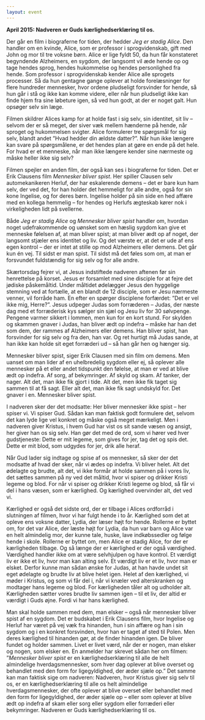 ```yaml
---
layout: event
---
```

**April 2015: Nadveren er Guds kærlighedserklæring til os.**

Der går en film i biograferne for tiden, der hedder *Jeg er stadig Alice*. Den handler om en kvinde, Alice, som er professor i sprogvidenskab, gift med John og mor til tre voksne børn. Alice er lige fyldt 50, da hun får konstateret begyndende Alzheimers, en sygdom, der langsomt vil æde hende op og tage hendes sprog, hendes hukommelse og hendes personlighed fra hende. Som professor i sprogvidenskab kender Alice alle sprogets processer. Så da hun gentagne gange oplever at holde forelæsninger for flere hundreder mennesker, hvor ordene pludseligt forsvinder for hende, så hun går i stå og ikke kan komme videre, eller når hun pludseligt ikke kan finde hjem fra sine løbeture igen, så ved hun godt, at der er noget galt. Hun opsøger selv sin læge.

Filmen skildrer Alices kamp for at holde fast i sig selv, sin identitet, sit liv – selvom der er så meget, der siver væk mellem hænderne på hende, når sproget og hukommelsen svigter. Alice formulerer tre spørgsmål for sig selv, blandt andet ”Hvad hedder din ældste datter?”. Når hun ikke længere kan svare på spørgsmålene, er det hendes plan at gøre en ende på det hele. For hvad er et menneske, når man ikke længere kender sine nærmeste og måske heller ikke sig selv?

Filmen spejler en anden film, der også kan ses i biograferne for tiden. Det er Erik Clausens film *Mennesker bliver spist*. Her spiller Clausen selv automekanikeren Herluf, der har eskalerende demens – det er bare kun ham selv, der ved det, for han holder det hemmeligt for alle andre, også for sin kone Ingelise, og for deres børn. Ingelise holder på sin side en hed affære med en kollega hemmelig – for hendes og Herlufs ægteskab kører nok i virkeligheden lidt på svellerne.

Både *Jeg er stadig Alice* og *Mennesker bliver spist* handler om, hvordan noget udefrakommende og uønsket som en hæslig sygdom kan give et menneske følelsen af, at man bliver spist; at man bliver ædt op af noget, der langsomt stjæler ens identitet og liv. Og det værste er, at det er ude af ens egen kontrol – der er intet at stille op mod Alzheimers eller demens. Det går kun én vej. Til sidst er man spist. Til sidst må det føles som om, at man er forsvundet fuldstændig for sig selv og for alle andre.

Skærtorsdag fejrer vi, at Jesus indstiftede nadveren aftenen før sin henrettelse på korset. Jesus er forsamlet med sine disciple for at fejre det jødiske påskemåltid. Under måltidet ødelægger Jesus den hyggelige stemning ved at fortælle, at en blandt de 12 disciple, som er Jesu nærmeste venner, vil forråde ham. En efter en spørger disciplene forfærdet: ”Det er vel ikke mig, Herre?”. Jesus udpeger Judas som forræderen – Judas, der næste dag med et forræderisk kys sælger sin sjæl og Jesu liv for 30 sølvpenge. Pengene varmer sikkert i lommen, men kun for en kort stund. For skylden og skammen gnaver i Judas, han bliver ædt op indefra – måske har han det som dem, der rammes af Alzheimers eller demens. Han bliver spist, han forsvinder for sig selv og fra den, han var. Og ret hurtigt må Judas sande, at han ikke kan holde sit eget forræderi ud – så han går hen og hænger sig.

Mennesker bliver spist, siger Erik Clausen med sin film om demens. Men uanset om man lider af en uhelbredelig sygdom eller ej, så oplever alle mennesker på et eller andet tidspunkt den følelse, at man er ved at blive ædt op indefra. Af sorg, af bekymringer. Af skyld og skam. Af tanker, der nager. Alt det, man ikke fik gjort i tide. Alt det, men ikke fik taget sig sammen til at få sagt. Eller alt det, man ikke fik sagt undskyld for. Det gnaver i en. Mennesker bliver spist.

I nadveren sker der det modsatte: Her bliver mennesker ikke spist – her spiser vi. Vi spiser Gud. Sådan kan man faktisk godt formulere det, selvom det kan lyde lige vel konkret og måske også meget mærkeligt. Men i nadveren giver Kristus, i hvem Gud har vist os sit sande væsen og ansigt, her giver han os sig selv. Han gør det med de ord, som vi hører ved hver gudstjeneste: Dette er mit legeme, som gives for jer, tag det og spis det. Dette er mit blod, som udgydes for jer, drik alle heraf.

Når Gud lader sig indtage og spise af os mennesker, så sker der det modsatte af hvad der sker, når vi ædes op indefra. Vi bliver helet. Alt det ødelagte og brudte, alt det, vi ikke formår at holde sammen på i vores liv, det sættes sammen på ny ved det måltid, hvor vi spiser og drikker Kristi legeme og blod. For når vi spiser og drikker Kristi legeme og blod, så får vi del i hans væsen, som er kærlighed. Og kærlighed overvinder alt, det ved vi.

Kærlighed er også det sidste ord, der er tilbage i Alices ordforråd i slutningen af filmen, hvor vi har fulgt hende i to år. Kærlighed som det at opleve ens voksne datter, Lydia, der læser højt for hende. Rollerne er byttet om, for det var Alice, der læste højt for Lydia, da hun var barn og Alice var en helt almindelig mor, der kunne tale, huske, lave indkøbssedler og følge hende i skole. Rollerne er byttet om, men Alice er stadig Alice, for der er kærligheden tilbage. Og så længe der er kærlighed er der også værdighed. Værdighed handler ikke om at være selvhjulpen og have kontrol. Et værdigt liv er ikke et liv, hvor man kan alting selv. Et værdigt liv er et liv, hvor man er elsket. Derfor kunne man sådan ønske for Judas, at han havde undet sit eget ødelagte og brudte liv at blive helet igen. Helet af den kærlighed, vi møder i Kristus, og som vi får del i, når vi knæler ved alterskranken og modtager hans legeme og blod. For kærligheden tåler alt og udholder alt. Kærligheden sætter vores brudte liv sammen igen – til et liv, der altid er værdigt i Guds øjne. Fordi vi har hans kærlighed.

Man skal holde sammen med dem, man elsker – også når mennesker bliver spist af en sygdom. Det er budskabet i Erik Clausens film, hvor Ingelise og Herluf har været på vej væk fra hinanden, hun i sin affære og han i sin sygdom og i en konkret forsvinden, hvor han er taget af sted til Polen. Men deres kærlighed til hinanden gør, at de finder hinanden igen. De bliver fundet og holder sammen. Livet er livet værd, når der er nogen, man elsker og nogen, som elsker en. En anmelder har skrevet sådan her om filmen: ”*Mennesker bliver spist* er en kærlighedserklæring til alle de helt almindelige hverdagsmennesker, som hver dag oplever at blive overset og behandlet med den form for ligegyldighed, der æder sjæle op.” Det samme kan man faktisk sige om nadveren: Nadveren, hvor Kristus giver sig selv til os, er en kærlighedserklæring til alle os helt almindelige hverdagsmennesker, der ofte oplever at blive overset eller behandlet med den form for ligegyldighed, der æder sjæle op – eller som oplever at blive ædt op indefra af skam eller sorg eller sygdom eller forræderi eller bekymringer. Nadveren er Guds kærlighedserklæring til os.
